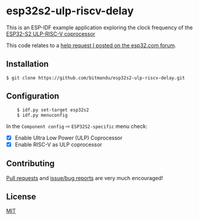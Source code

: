 # esp32s2-ulp-riscv-delay

This is an ESP-IDF example application exploring the clock frequency
of the [ESP32-S2 ULP-RISC-V coprocessor][1]

This code relates to a [help request I posted on the esp32.com forum][2].

## Installation

	$ git clone https://github.com/bitmandu/esp32s2-ulp-riscv-delay.git

## Configuration

        $ idf.py set-target esp32s2
        $ idf.py menuconfig

In the `Component config` ⇨ `ESP32S2-specific` menu check:

- [x] Enable Ultra Low Power (ULP) Coprocessor
- [x] Enable RISC-V as ULP coprocessor

## Contributing

[Pull requests][pulls] and [issue/bug reports][issues] are very much
encouraged!

## License

[MIT](LICENSE)


[1]: https://docs.espressif.com/projects/esp-idf/en/latest/esp32s2/api-guides/ulp-risc-v.html
[2]: https://esp32.com/
[issues]: https://github.com/bitmandu/esp32s2-ulp-riscv-delay.git/issues
[pulls]: https://github.com/bitmandu/esp32s2-ulp-riscv-delay.git/pulls
